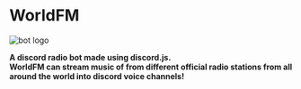 # WorldFM
![bot logo](https://cdn.discordapp.com/avatars/1165954701523697714/2f9b805fa2d7ff3dae822810a99cd225.webp?size=256)

**A discord radio bot made using discord.js.**<br />
**WorldFM can stream music of from different official radio stations from all around the world into discord voice channels!**<br />
